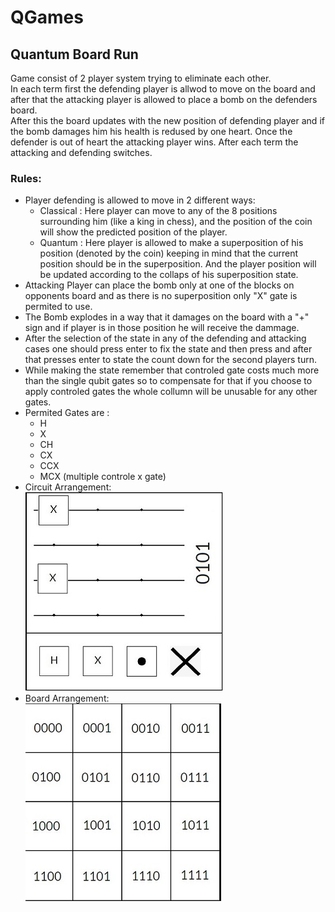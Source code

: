 # QGames

## Quantum Board Run

Game consist of 2 player system trying to eliminate each other.  
In each term first the defending player is allwod to move on the board and after that the attacking player is allowed to place a bomb on the defenders board.  
After this the board updates with the new position of defending player and if the bomb damages him his health is redused by one heart. Once the defender is out of heart the attacking player wins.
After each term the attacking and defending switches.
### Rules:
+ Player defending is allowed to move in 2 different ways:
  - Classical : Here player can move to any of the 8 positions surrounding him (like a king in chess), and the position of the coin will show the predicted position of the player.
  - Quantum : Here player is allowed to make a superposition of his position (denoted by the coin) keeping in mind that the current position should be in the superposition. And       the player position will be updated according to the collaps of his superposition state.
+ Attacking Player can place the bomb only at one of the blocks on opponents board and as there is no superposition only "X" gate is permited to use.
+ The Bomb explodes in a way that it damages on the board with a "+" sign and if player is in those position he will receive the dammage. 
+ After the selection of the state in any of the defending and attacking cases one should press enter to fix the state and then press and after that presses enter to state the count down for the second players turn.
+ While making the state remember that controled gate costs much more than the single qubit gates so to compensate for that if you choose to apply controled gates the whole collumn will be unusable for any other gates.
+ Permited Gates are :
  - H
  - X
  - CH
  - CX
  - CCX
  - MCX (multiple controle x gate)
+ Circuit Arrangement:   
  ![](Quantum_Board_Run/Resource/Circuit_resized.jpg )  
+ Board Arrangement:  
  ![](Quantum_Board_Run/Resource/Board_resized.jpg ) 


